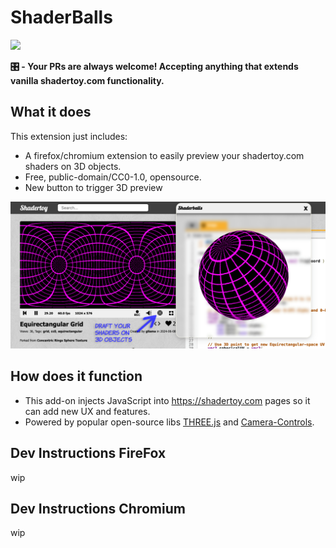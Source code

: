 # ShaderBalls

![](readme-assets/ShaderBalls.webp)

**🎛️ - Your PRs are always welcome! Accepting anything that extends vanilla shadertoy.com functionality.**

## What it does

This extension just includes:

* A firefox/chromium extension to easily preview your shadertoy.com shaders on 3D objects.
* Free, public-domain/CC0-1.0, opensource.
* New button to trigger 3D preview

![](readme-assets/ShaderBalls.png)

## How does it function

* This add-on injects JavaScript into https://shadertoy.com pages so it can add new UX and features.
* Powered by popular open-source libs [THREE.js](https://github.com/mrdoob/three.js) and [Camera-Controls](https://github.com/yomotsu/camera-controls).

## Dev Instructions FireFox

wip

## Dev Instructions Chromium

wip
